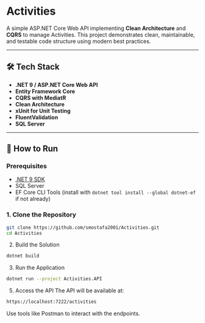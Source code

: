 # Activities

A simple ASP.NET Core Web API implementing **Clean Architecture** and **CQRS** to manage Activities. This project demonstrates clean, maintainable, and testable code structure using modern best practices.

---

## 🛠️ Tech Stack

- **.NET 9 / ASP.NET Core Web API**
- **Entity Framework Core**
- **CQRS with MediatR**
- **Clean Architecture**
- **xUnit for Unit Testing**
- **FluentValidation**
- **SQL Server**

---

## 🚀 How to Run

### Prerequisites
- [.NET 9 SDK](https://dotnet.microsoft.com/)
- SQL Server
- EF Core CLI Tools (install with `dotnet tool install --global dotnet-ef` if not already)

### 1. Clone the Repository

```bash
git clone https://github.com/smostafa2001/Activities.git
cd Activities
```

2. Build the Solution
```bash
dotnet build
```

3. Run the Application
```bash
dotnet run --project Activities.API
```

5. Access the API
The API will be available at:
```bash
https://localhost:7222/activities
```
Use tools like Postman to interact with the endpoints.
